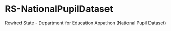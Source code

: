 RS-NationalPupilDataset
=======================

Rewired State - Department for Education Appathon (National Pupil Dataset)